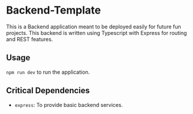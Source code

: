 # Backend-Template
This is a Backend application meant to be deployed easily for future fun projects. This backend is written using Typescript with Express for routing and REST features.

## Usage
`npm run dev` to run the application.

## Critical Dependencies
* `express`: To provide basic backend services.
